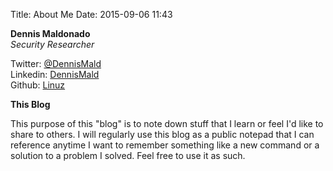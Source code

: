 Title: About Me
Date: 2015-09-06 11:43

**Dennis Maldonado**  
*Security Researcher*

Twitter: [@DennisMald](https://twitter.com/dennismald)  
Linkedin: [DennisMald](https://www.linkedin.com/in/dennismald)  
Github: [Linuz](https://github.com/linuz)

**This Blog**

This purpose of this "blog" is to note down stuff that I learn or feel I'd like to share to others. I will regularly use this blog as a public notepad that I can reference anytime I want to remember something like a new command or a solution to a problem I solved. Feel free to use it as such.

